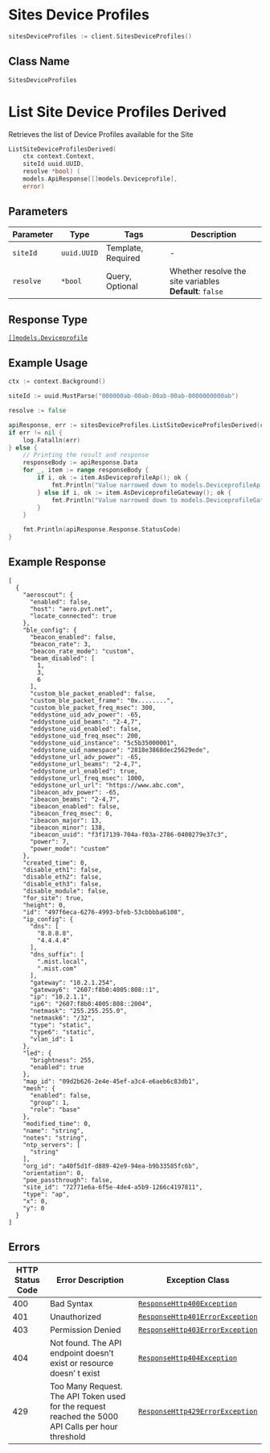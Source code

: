 # Sites Device Profiles

```go
sitesDeviceProfiles := client.SitesDeviceProfiles()
```

## Class Name

`SitesDeviceProfiles`


# List Site Device Profiles Derived

Retrieves the list of Device Profiles available for the Site

```go
ListSiteDeviceProfilesDerived(
    ctx context.Context,
    siteId uuid.UUID,
    resolve *bool) (
    models.ApiResponse[[]models.Deviceprofile],
    error)
```

## Parameters

| Parameter | Type | Tags | Description |
|  --- | --- | --- | --- |
| `siteId` | `uuid.UUID` | Template, Required | - |
| `resolve` | `*bool` | Query, Optional | Whether resolve the site variables<br>**Default**: `false` |

## Response Type

[`[]models.Deviceprofile`](../../doc/models/containers/deviceprofile.md)

## Example Usage

```go
ctx := context.Background()

siteId := uuid.MustParse("000000ab-00ab-00ab-00ab-0000000000ab")

resolve := false

apiResponse, err := sitesDeviceProfiles.ListSiteDeviceProfilesDerived(ctx, siteId, &resolve)
if err != nil {
    log.Fatalln(err)
} else {
    // Printing the result and response
    responseBody := apiResponse.Data
    for _, item := range responseBody {
        if i, ok := item.AsDeviceprofileAp(); ok {
            fmt.Println("Value narrowed down to models.DeviceprofileAp: ", *i)
        } else if i, ok := item.AsDeviceprofileGateway(); ok {
            fmt.Println("Value narrowed down to models.DeviceprofileGateway: ", *i)
        }
    }

    fmt.Println(apiResponse.Response.StatusCode)
}
```

## Example Response

```
[
  {
    "aeroscout": {
      "enabled": false,
      "host": "aero.pvt.net",
      "locate_connected": true
    },
    "ble_config": {
      "beacon_enabled": false,
      "beacon_rate": 3,
      "beacon_rate_mode": "custom",
      "beam_disabled": [
        1,
        3,
        6
      ],
      "custom_ble_packet_enabled": false,
      "custom_ble_packet_frame": "0x........",
      "custom_ble_packet_freq_msec": 300,
      "eddystone_uid_adv_power": -65,
      "eddystone_uid_beams": "2-4,7",
      "eddystone_uid_enabled": false,
      "eddystone_uid_freq_msec": 200,
      "eddystone_uid_instance": "5c5b35000001",
      "eddystone_uid_namespace": "2818e3868dec25629ede",
      "eddystone_url_adv_power": -65,
      "eddystone_url_beams": "2-4,7",
      "eddystone_url_enabled": true,
      "eddystone_url_freq_msec": 1000,
      "eddystone_url_url": "https://www.abc.com",
      "ibeacon_adv_power": -65,
      "ibeacon_beams": "2-4,7",
      "ibeacon_enabled": false,
      "ibeacon_freq_msec": 0,
      "ibeacon_major": 13,
      "ibeacon_minor": 138,
      "ibeacon_uuid": "f3f17139-704a-f03a-2786-0400279e37c3",
      "power": 7,
      "power_mode": "custom"
    },
    "created_time": 0,
    "disable_eth1": false,
    "disable_eth2": false,
    "disable_eth3": false,
    "disable_module": false,
    "for_site": true,
    "height": 0,
    "id": "497f6eca-6276-4993-bfeb-53cbbbba6108",
    "ip_config": {
      "dns": [
        "8.8.8.8",
        "4.4.4.4"
      ],
      "dns_suffix": [
        ".mist.local",
        ".mist.com"
      ],
      "gateway": "10.2.1.254",
      "gateway6": "2607:f8b0:4005:808::1",
      "ip": "10.2.1.1",
      "ip6": "2607:f8b0:4005:808::2004",
      "netmask": "255.255.255.0",
      "netmask6": "/32",
      "type": "static",
      "type6": "static",
      "vlan_id": 1
    },
    "led": {
      "brightness": 255,
      "enabled": true
    },
    "map_id": "09d2b626-2e4e-45ef-a3c4-e6aeb6c83db1",
    "mesh": {
      "enabled": false,
      "group": 1,
      "role": "base"
    },
    "modified_time": 0,
    "name": "string",
    "notes": "string",
    "ntp_servers": [
      "string"
    ],
    "org_id": "a40f5d1f-d889-42e9-94ea-b9b33585fc6b",
    "orientation": 0,
    "poe_passthrough": false,
    "site_id": "72771e6a-6f5e-4de4-a5b9-1266c4197811",
    "type": "ap",
    "x": 0,
    "y": 0
  }
]
```

## Errors

| HTTP Status Code | Error Description | Exception Class |
|  --- | --- | --- |
| 400 | Bad Syntax | [`ResponseHttp400Exception`](../../doc/models/response-http-400-exception.md) |
| 401 | Unauthorized | [`ResponseHttp401ErrorException`](../../doc/models/response-http-401-error-exception.md) |
| 403 | Permission Denied | [`ResponseHttp403ErrorException`](../../doc/models/response-http-403-error-exception.md) |
| 404 | Not found. The API endpoint doesn’t exist or resource doesn’ t exist | [`ResponseHttp404Exception`](../../doc/models/response-http-404-exception.md) |
| 429 | Too Many Request. The API Token used for the request reached the 5000 API Calls per hour threshold | [`ResponseHttp429ErrorException`](../../doc/models/response-http-429-error-exception.md) |

